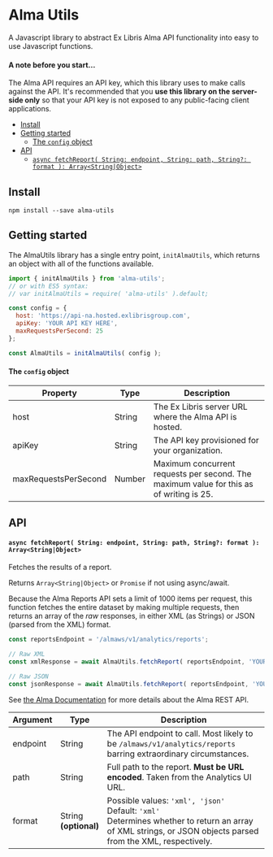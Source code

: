 # Alma Utils
A Javascript library to abstract Ex Libris Alma API functionality into easy to use Javascript functions.

#### A note before you start...
The Alma API requires an API key, which this library uses to make calls against the API. It's recommended that you **use this library on the server-side only** so that your API key is not exposed to any public-facing client applications.

<!-- START doctoc generated TOC please keep comment here to allow auto update -->
<!-- DON'T EDIT THIS SECTION, INSTEAD RE-RUN doctoc TO UPDATE -->


- [Install](#install)
- [Getting started](#getting-started)
    - [The `config` object](#the-config-object)
- [API](#api)
    - [`async fetchReport( String: endpoint, String: path, String?: format ): Array<String|Object>`](#async-fetchreport-string-endpoint-string-path-string-format--arraystringobject)

<!-- END doctoc generated TOC please keep comment here to allow auto update -->

## Install
```
npm install --save alma-utils
```

## Getting started
The AlmaUtils library has a single entry point, `initAlmaUtils`, which returns an object with all of the functions available.
```js
import { initAlmaUtils } from 'alma-utils';
// or with ES5 syntax:
// var initAlmaUtils = require( 'alma-utils' ).default;

const config = {
  host: 'https://api-na.hosted.exlibrisgroup.com',
  apiKey: 'YOUR API KEY HERE',
  maxRequestsPerSecond: 25
};

const AlmaUtils = initAlmaUtils( config );
```
#### The `config` object
| Property | Type | Description |
| - | - | - |
| host | String | The Ex Libris server URL where the Alma API is hosted. |
| apiKey | String | The API key provisioned for your organization. |
| maxRequestsPerSecond | Number | Maximum concurrent requests per second. The maximum value for this as of writing is 25. |

## API

#### `async fetchReport( String: endpoint, String: path, String?: format ): Array<String|Object>`
Fetches the results of a report.

Returns `Array<String|Object>` or `Promise` if not using async/await.

Because the Alma Reports API sets a limit of 1000 items per request, this function fetches the entire dataset by making multiple requests, then returns an array of the *raw* responses, in either XML (as Strings) or JSON (parsed from the XML) format.

```js
const reportsEndpoint = '/almaws/v1/analytics/reports';

// Raw XML
const xmlResponse = await AlmaUtils.fetchReport( reportsEndpoint, 'YOUR REPORTS PATH', 'xml' );

// Raw JSON
const jsonResponse = await AlmaUtils.fetchReport( reportsEndpoint, 'YOUR REPORTS PATH', 'json' );
```
See [the Alma Documentation](https://developers.exlibrisgroup.com/alma/apis/docs/analytics/R0VUIC9hbG1hd3MvdjEvYW5hbHl0aWNzL3JlcG9ydHM=/) for more details about the Alma REST API.

| Argument | Type | Description |
| - | - | - |
| endpoint | String | The API endpoint to call. Most likely to be `/almaws/v1/analytics/reports` barring extraordinary circumstances. |
| path | String | Full path to the report. **Must be URL encoded**. Taken from the Analytics UI URL. |
| format | String<br>**(optional)** | Possible values: `'xml', 'json'`<br>Default: `'xml'`<br>Determines whether to return an array of XML strings, or JSON objects parsed from the XML, respectively. |
